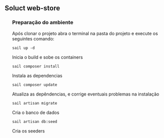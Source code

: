 <h2>Soluct web-store</h2>

<ul>
  <h3>Preparação do ambiente</h3>
  <p>Após clonar o projeto abra o terminal na pasta do projeto e execute os seguintes comando:</p>
  
    sail up -d
  <p>Inicia o build e sobe os containers</p>
  
    sail composer install
  <p>Instala as dependencias</p>
  
    sail composer update
  <p>Atualiza as depêndencias, e corrige eventuais problemas na instalação</p>
  
    sail artisan migrate
  <p>Cria o banco de dados</p>
  
    sail artisan db:seed
  <p>Cria os seeders</p>
</ul>
